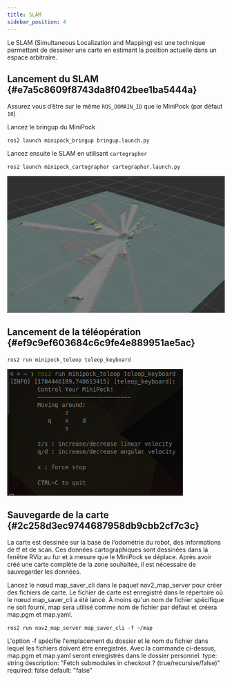```yaml
---
title: SLAM
sidebar_position: 4
---
```


Le SLAM (Simultaneous Localization and Mapping) est une technique permettant de dessiner une carte en estimant la position actuelle dans un espace arbitraire.

## Lancement du SLAM {#e7a5c8609f8743da8f042bee1ba5444a}

Assurez vous d’être sur le même `ROS_DOMAIN_ID` que le MiniPock (par défaut `10`)

Lancez le bringup du MiniPock

```shell
ros2 launch minipock_bringup bringup.launch.py
```

Lancez ensuite le SLAM en utilisant `cartographer`

```shell
ros2 launch minipock_cartographer cartographer.launch.py
```

![image](../img/2064346604.png)

## Lancement de la téléopération {#ef9c9ef603684c6c9fe4e889951ae5ac}

```shell
ros2 run minipock_teleop teleop_keyboard
```

![image](../img/275229440.png)

## Sauvegarde de la carte {#2c258d3ec9744687958db9cbb2cf7c3c}

La carte est dessinée sur la base de l'odométrie du robot, des informations de tf et de scan. Ces données cartographiques sont dessinées dans la fenêtre RViz au fur et à mesure que le MiniPock se déplace. Après avoir créé une carte complète de la zone souhaitée, il est nécessaire de sauvegarder les données.

Lancez le nœud map_saver_cli dans le paquet nav2_map_server pour créer des fichiers de carte.
Le fichier de carte est enregistré dans le répertoire où le nœud map_saver_cli a été lancé.
À moins qu'un nom de fichier spécifique ne soit fourni, map sera utilisé comme nom de fichier par défaut et créera map.pgm et map.yaml.

```shell
ros2 run nav2_map_server map_saver_cli -f ~/map
```

L'option -f spécifie l'emplacement du dossier et le nom du fichier dans lequel les fichiers doivent être enregistrés.
Avec la commande ci-dessus, map.pgm et map.yaml seront enregistrés dans le dossier personnel.        type: string
        description: "Fetch submodules in checkout ? (true/recursive/false)"
        required: false
        default: "false"
